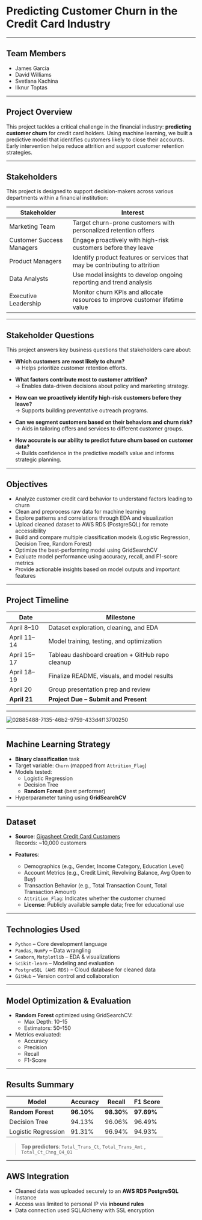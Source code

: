 # Predicting Customer Churn in the Credit Card Industry

---

## Team Members
- James Garcia
- David Williams
- Svetlana Kachina
- Ilknur Toptas

---

## Project Overview
This project tackles a critical challenge in the financial industry: **predicting customer churn** for credit card holders. Using machine learning, we built a predictive model that identifies customers likely to close their accounts. Early intervention helps reduce attrition and support customer retention strategies.

---

## Stakeholders

This project is designed to support decision-makers across various departments within a financial institution:

| **Stakeholder**            | **Interest**                                                                 |
|----------------------------|------------------------------------------------------------------------------|
| Marketing Team             | Target churn-prone customers with personalized retention offers             |
| Customer Success Managers  | Engage proactively with high-risk customers before they leave               |
| Product Managers           | Identify product features or services that may be contributing to attrition |
| Data Analysts              | Use model insights to develop ongoing reporting and trend analysis           |
| Executive Leadership       | Monitor churn KPIs and allocate resources to improve customer lifetime value |

---

## Stakeholder Questions

This project answers key business questions that stakeholders care about:

- **Which customers are most likely to churn?**  
  → Helps prioritize customer retention efforts.

- **What factors contribute most to customer attrition?**  
  → Enables data-driven decisions about policy and marketing strategy.

- **How can we proactively identify high-risk customers before they leave?**  
  → Supports building preventative outreach programs.

- **Can we segment customers based on their behaviors and churn risk?**  
  → Aids in tailoring offers and services to different customer groups.

- **How accurate is our ability to predict future churn based on customer data?**  
  → Builds confidence in the predictive model’s value and informs strategic planning.

---

## Objectives

- Analyze customer credit card behavior to understand factors leading to churn
- Clean and preprocess raw data for machine learning
- Explore patterns and correlations through EDA and visualization
- Upload cleaned dataset to AWS RDS (PostgreSQL) for remote accessibility
- Build and compare multiple classification models (Logistic Regression, Decision Tree, Random Forest)
- Optimize the best-performing model using GridSearchCV
- Evaluate model performance using accuracy, recall, and F1-score metrics
- Provide actionable insights based on model outputs and important features

---

## Project Timeline

| **Date**       | **Milestone**                                      |
|----------------|-----------------------------------------------------|
| April 8–10     | Dataset exploration, cleaning, and EDA             |
| April 11–14    | Model training, testing, and optimization          |
| April 15–17    | Tableau dashboard creation + GitHub repo cleanup   |
| April 18–19    | Finalize README, visuals, and model results        |
| April 20       | Group presentation prep and review                 |
| **April 21**   |  **Project Due – Submit and Present**              |


---


![02885488-7135-46b2-9759-433d4f13700250](https://github.com/user-attachments/assets/6fe0eb84-3d4d-4249-beb1-08f3ee9ec5e7)


---

## Machine Learning Strategy
- **Binary classification** task
- Target variable: `Churn` (mapped from `Attrition_Flag`)
- Models tested:
  - Logistic Regression  
  - Decision Tree  
  - **Random Forest** (best performer)
- Hyperparameter tuning using **GridSearchCV**

---

## Dataset

- **Source**: [Gigasheet Credit Card Customers](https://www.gigasheet.com/sample-data/credit-card-customers)  
Records: ~10,000 customers

- **Features**:
  - Demographics (e.g., Gender, Income Category, Education Level)
  - Account Metrics (e.g., Credit Limit, Revolving Balance, Avg Open to Buy)
  - Transaction Behavior (e.g., Total Transaction Count, Total Transaction Amount)
  - `Attrition_Flag`: Indicates whether the customer churned
  - **License**: Publicly available sample data; free for educational use
 

---

## Technologies Used

- `Python` – Core development language
- `Pandas`, `NumPy` – Data wrangling
- `Seaborn`, `Matplotlib` – EDA & visualizations
- `Scikit-learn` – Modeling and evaluation
- `PostgreSQL (AWS RDS)` – Cloud database for cleaned data
- `GitHub` – Version control and collaboration


---

## Model Optimization & Evaluation
- **Random Forest** optimized using GridSearchCV:
  - Max Depth: 10–15  
  - Estimators: 50–150  
- Metrics evaluated:
  - Accuracy  
  - Precision  
  - Recall  
  - F1-Score

---

## Results Summary

| Model               | Accuracy | Recall | F1 Score |
|--------------------|----------|--------|----------|
| **Random Forest**  | **96.10%** | **98.30%** | **97.69%** |
| Decision Tree      | 94.13%   | 96.06% | 96.49%   |
| Logistic Regression| 91.31%   | 96.94% | 94.93%   |
> **Top predictors**: `Total_Trans_Ct`, `Total_Trans_Amt` , `Total_Ct_Chng_Q4_Q1`


---

## AWS Integration

- Cleaned data was uploaded securely to an **AWS RDS PostgreSQL** instance
- Access was limited to personal IP via **inbound rules**
- Data connection used SQLAlchemy with SSL encryption
